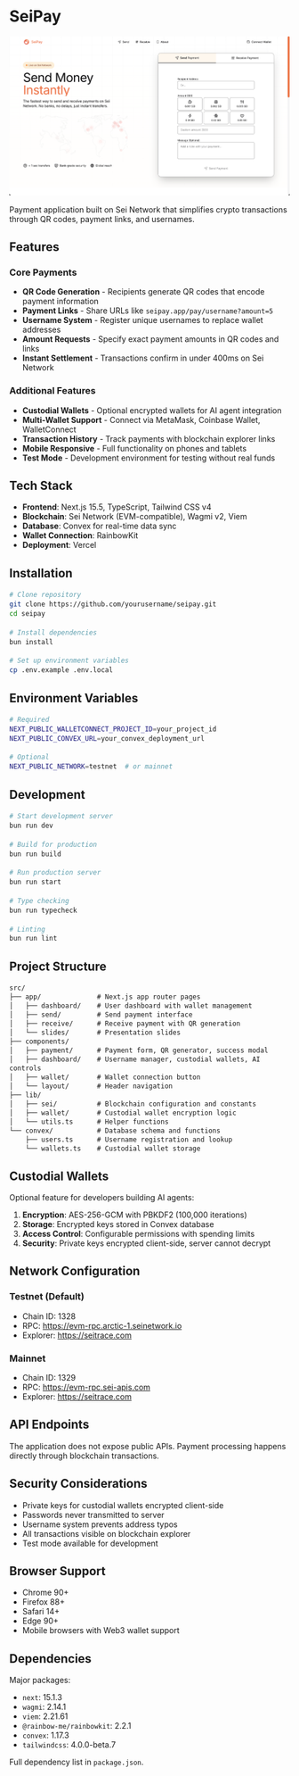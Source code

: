 # SeiPay

![home](public/home.png)

Payment application built on Sei Network that simplifies crypto transactions through QR codes, payment links, and usernames.

## Features

### Core Payments
- **QR Code Generation** - Recipients generate QR codes that encode payment information
- **Payment Links** - Share URLs like `seipay.app/pay/username?amount=5`
- **Username System** - Register unique usernames to replace wallet addresses
- **Amount Requests** - Specify exact payment amounts in QR codes and links
- **Instant Settlement** - Transactions confirm in under 400ms on Sei Network

### Additional Features
- **Custodial Wallets** - Optional encrypted wallets for AI agent integration
- **Multi-Wallet Support** - Connect via MetaMask, Coinbase Wallet, WalletConnect
- **Transaction History** - Track payments with blockchain explorer links
- **Mobile Responsive** - Full functionality on phones and tablets
- **Test Mode** - Development environment for testing without real funds

## Tech Stack

- **Frontend**: Next.js 15.5, TypeScript, Tailwind CSS v4
- **Blockchain**: Sei Network (EVM-compatible), Wagmi v2, Viem
- **Database**: Convex for real-time data sync
- **Wallet Connection**: RainbowKit
- **Deployment**: Vercel

## Installation

```bash
# Clone repository
git clone https://github.com/yourusername/seipay.git
cd seipay

# Install dependencies
bun install

# Set up environment variables
cp .env.example .env.local
```

## Environment Variables

```bash
# Required
NEXT_PUBLIC_WALLETCONNECT_PROJECT_ID=your_project_id
NEXT_PUBLIC_CONVEX_URL=your_convex_deployment_url

# Optional
NEXT_PUBLIC_NETWORK=testnet  # or mainnet
```

## Development

```bash
# Start development server
bun run dev

# Build for production
bun run build

# Run production server
bun run start

# Type checking
bun run typecheck

# Linting
bun run lint
```

## Project Structure

```
src/
├── app/              # Next.js app router pages
│   ├── dashboard/    # User dashboard with wallet management
│   ├── send/         # Send payment interface
│   ├── receive/      # Receive payment with QR generation
│   └── slides/       # Presentation slides
├── components/       
│   ├── payment/      # Payment form, QR generator, success modal
│   ├── dashboard/    # Username manager, custodial wallets, AI controls
│   ├── wallet/       # Wallet connection button
│   └── layout/       # Header navigation
├── lib/
│   ├── sei/          # Blockchain configuration and constants
│   ├── wallet/       # Custodial wallet encryption logic
│   └── utils.ts      # Helper functions
└── convex/           # Database schema and functions
    ├── users.ts      # Username registration and lookup
    └── wallets.ts    # Custodial wallet storage
```

## Custodial Wallets

Optional feature for developers building AI agents:

1. **Encryption**: AES-256-GCM with PBKDF2 (100,000 iterations)
2. **Storage**: Encrypted keys stored in Convex database
3. **Access Control**: Configurable permissions with spending limits
4. **Security**: Private keys encrypted client-side, server cannot decrypt

## Network Configuration

### Testnet (Default)
- Chain ID: 1328
- RPC: https://evm-rpc.arctic-1.seinetwork.io
- Explorer: https://seitrace.com

### Mainnet
- Chain ID: 1329
- RPC: https://evm-rpc.sei-apis.com
- Explorer: https://seitrace.com

## API Endpoints

The application does not expose public APIs. Payment processing happens directly through blockchain transactions.

## Security Considerations

- Private keys for custodial wallets encrypted client-side
- Passwords never transmitted to server
- Username system prevents address typos
- All transactions visible on blockchain explorer
- Test mode available for development

## Browser Support

- Chrome 90+
- Firefox 88+
- Safari 14+
- Edge 90+
- Mobile browsers with Web3 wallet support

## Dependencies

Major packages:
- `next`: 15.1.3
- `wagmi`: 2.14.1
- `viem`: 2.21.61
- `@rainbow-me/rainbowkit`: 2.2.1
- `convex`: 1.17.3
- `tailwindcss`: 4.0.0-beta.7

Full dependency list in `package.json`.